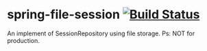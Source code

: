# spring-file-session [![Build Status](https://travis-ci.org/ian4hu/spring-file-session.svg?branch=master)](https://travis-ci.org/ian4hu/spring-file-session)
An implement of SessionRepository using file storage. Ps: NOT for production.


